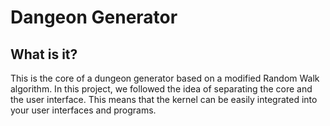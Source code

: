 # Dangeon Generator
## What is it?
This is the core of a dungeon generator based on a modified Random Walk algorithm. In this project, we followed the idea of ​​separating the core and the user interface. This means that the kernel can be easily integrated into your user interfaces and programs.
